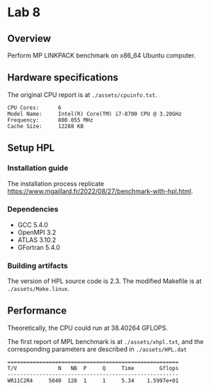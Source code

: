 # Lab 8

## Overview

Perform MP LINKPACK benchmark on x86_64 Ubuntu computer.

## Hardware specifications

The original CPU report is at `./assets/cpuinfo.txt`.

```
CPU Cores:      6
Model Name:     Intel(R) Core(TM) i7-8700 CPU @ 3.20GHz
Frequency:      800.055 MHz
Cache Size:     12288 KB
```

## Setup HPL

### Installation guide

The installation process replicate <https://www.mgaillard.fr/2022/08/27/benchmark-with-hpl.html>.

### Dependencies

- GCC 5.4.0
- OpenMPI 3.2
- ATLAS 3.10.2
- GFortran 5.4.0

### Building artifacts

The version of HPL source code is 2.3. The modified Makefile is at `./assets/Make.linux`.

## Performance

Theoretically, the CPU could run at 38.40264 GFLOPS.

The first report of MPL benchmark is at `./assets/xhpl.txt`, and the corresponding parameters are described in `./assets/HPL.dat`

```
======================================================
T/V             N   NB  P     Q     Time        Gflops
------------------------------------------------------
WR11C2R4     5040  128  1     1     5.34    1.5997e+01
```